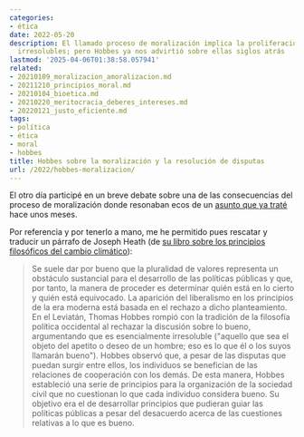 ```yaml
---
categories:
- ética
date: 2022-05-20
description: El llamado proceso de moralización implica la proliferación de disputas
  irresolubles; pero Hobbes ya nos advirtió sobre ellas siglos atrás
lastmod: '2025-04-06T01:38:58.057941'
related:
- 20210109_moralizacion_amoralizacion.md
- 20211210_principios_moral.md
- 20210104_bioetica.md
- 20210220_meritocracia_deberes_intereses.md
- 20220121_justo_eficiente.md
tags:
- política
- ética
- moral
- hobbes
title: Hobbes sobre la moralización y la resolución de disputas
url: /2022/hobbes-moralizacion/
---
```


El otro día participé en un breve debate sobre una de las consecuencias del proceso de moralización donde resonaban ecos de un [asunto que ya traté](/2021/01/09/moral-moralizacion-amoralizacion/)
hace unos meses.

Por referencia y por tenerlo a mano, me he permitido pues rescatar y traducir un párrafo de Joseph Heath (de [su libro sobre los principios filosóficos del cambio climático](https://www.goodreads.com/book/show/57698817-philosophical-foundations-of-climate-change-policy)):

> Se suele dar por bueno que la pluralidad de valores representa un obstáculo sustancial para el desarrollo de las políticas públicas y que, por tanto, la manera de proceder es determinar quién está en lo cierto y quién está equivocado. La aparición del liberalismo en los principios de la era moderna está basada en el rechazo a dicho planteamiento. En el Leviatán, Thomas Hobbes rompió con la tradición de la filosofía política occidental al rechazar la discusión sobre lo bueno, argumentando que es esencialmente irresoluble ("aquello que sea el objeto del apetito o deseo de un hombre; eso es lo que él o los suyos llamarán bueno"). Hobbes observó que, a pesar de las disputas que puedan surgir entre ellos, los individuos se benefician de las relaciones de cooperación con los demás. De esta manera, Hobbes estableció una serie de principios para la organización de la sociedad civil que no cuestionan lo que cada individuo considera bueno. Su objetivo era el de desarrollar principios que pudieran guiar las políticas públicas a pesar del desacuerdo acerca de las cuestiones relativas a lo que es bueno.